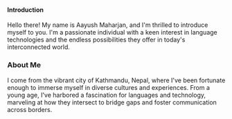 #### Introduction
Hello there! My name is Aayush Maharjan, and I'm thrilled to introduce myself to you. I'm a passionate individual with a keen interest in language technologies and the endless possibilities they offer in today's interconnected world.
<br>

### About Me
I come from the vibrant city of Kathmandu, Nepal, where I've been fortunate enough to immerse myself in diverse cultures and experiences. From a young age, I've harbored a fascination for languages and technology, marveling at how they intersect to bridge gaps and foster communication across borders.
<br>